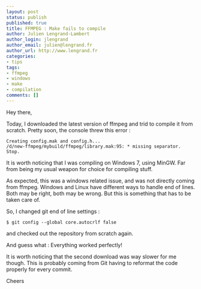 ```yaml
---
layout: post
status: publish
published: true
title: FFMPEG : Make fails to compile
author: Julien Lengrand-Lambert
author_login: jlengrand
author_email: julien@lengrand.fr
author_url: http://www.lengrand.fr
categories:
- tips
tags:
- ffmpeg
- windows
- make
- compilation
comments: []
---
```

Hey there, 

Today, I downloaded the latest version of ffmpeg and trid to compile it from scratch.
Pretty soon, the console threw this error :

    Creating config.mak and config.h...
    /d/new-ffmpeg/mybuild/ffmpeg/library.mak:95: * missing separator. Stop.

It is worth noticing that I was compiling on Windows 7, using MinGW. Far from being my usual weapon for choice for compiling stuff.

As expected, this was a windows related issue, and was not directly coming from ffmpeg.
Windows and Linux have different ways to handle end of lines. Both may be right, both may be wrong.
But this is something that has to be taken care of.

So, I changed git end of line settings :

    $ git config --global core.autocrlf false

and checked out the repository from scratch again.

And guess what : Everything worked perfectly!

It is worth noticing that the second download was way slower for me though.
This is probably coming from Git having to reformat the code properly for every commit.

Cheers